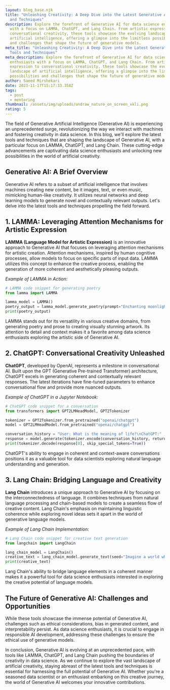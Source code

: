 ```yaml
---
layout: blog_base.njk
title: "Unleashing Creativity: A Deep Dive into the Latest Generative AI Tools
  and Techniques"
description: Explore the forefront of Generative AI for data science enthusiasts
  with a focus on LAMMA, ChatGPT, and Lang Chain. From artistic expression to
  conversational creativity, these tools showcase the evolving landscape of
  artificial intelligence, offering a glimpse into the limitless possibilities
  and challenges that shape the future of generative models.
meta_title: "Unleashing Creativity: A Deep Dive into the Latest Generative AI
  Tools and Techniques"
meta_description: Explore the forefront of Generative AI for data science
  enthusiasts with a focus on LAMMA, ChatGPT, and Lang Chain. From artistic
  expression to conversational creativity, these tools showcase the evolving
  landscape of artificial intelligence, offering a glimpse into the limitless
  possibilities and challenges that shape the future of generative models.
author: Saeed Mirshekari
date: 2023-11-17T15:17:33.358Z
tags:
  - post
  - mentoring
thumbnail: /assets/img/uploads/undraw_nature_on_screen_xkli.png
rating: 5
---
```



The field of Generative Artificial Intelligence (Generative AI) is experiencing an unprecedented surge, revolutionizing the way we interact with machines and fostering creativity in data science. In this blog, we'll explore the latest tools and techniques that are shaping the landscape of Generative AI, with a particular focus on LAMMA, ChatGPT, and Lang Chain. These cutting-edge advancements are captivating data science enthusiasts and unlocking new possibilities in the world of artificial creativity.

## **Generative AI: A Brief Overview**

Generative AI refers to a subset of artificial intelligence that involves machines creating new content, be it images, text, or even music, mimicking human-like creativity. It utilizes neural networks and deep learning models to generate novel and contextually relevant outputs. Let's delve into the latest tools and techniques propelling the field forward.

## **1. LAMMA: Leveraging Attention Mechanisms for Artistic Expression**

**LAMMA (Language Model for Artistic Expression)** is an innovative approach to Generative AI that focuses on leveraging attention mechanisms for artistic creation. Attention mechanisms, inspired by human cognitive processes, allow models to focus on specific parts of input data. LAMMA utilizes this concept to enhance the creative process, enabling the generation of more coherent and aesthetically pleasing outputs.

*Example of LAMMA in Action:*

```python
# LAMMA code snippet for generating poetry
from lamma import LAMMA

lamma_model = LAMMA()
poetry_output = lamma_model.generate_poetry(prompt="Enchanting moonlight")
print(poetry_output)
```

LAMMA stands out for its versatility in various creative domains, from generating poetry and prose to creating visually stunning artwork. Its attention to detail and context makes it a favorite among data science enthusiasts exploring the artistic side of Generative AI.

## **2. ChatGPT: Conversational Creativity Unleashed**

**ChatGPT**, developed by OpenAI, represents a milestone in conversational AI. Built upon the GPT (Generative Pre-trained Transformer) architecture, ChatGPT excels in generating coherent and contextually relevant responses. The latest iterations have fine-tuned parameters to enhance conversational flow and provide more nuanced outputs.

*Example of ChatGPT in a Jupyter Notebook:*

```python
# ChatGPT code snippet for a conversation
from transformers import GPT2LMHeadModel, GPT2Tokenizer

tokenizer = GPT2Tokenizer.from_pretrained("openai/chatgpt")
model = GPT2LMHeadModel.from_pretrained("openai/chatgpt")

conversation_history = "User: What is the meaning of life?\nChatGPT:"
response = model.generate(tokenizer.encode(conversation_history, return_tensors="pt", max_length=150))
print(tokenizer.decode(response[0], skip_special_tokens=True))
```

ChatGPT's ability to engage in coherent and context-aware conversations positions it as a valuable tool for data scientists exploring natural language understanding and generation.

## **3. Lang Chain: Bridging Language and Creativity**

**Lang Chain** introduces a unique approach to Generative AI by focusing on the interconnectedness of language. It combines techniques from natural language processing and chain-based models to create a seamless flow of creative content. Lang Chain's emphasis on maintaining linguistic coherence while exploring novel ideas sets it apart in the world of generative language models.

*Example of Lang Chain Implementation:*

```python
# Lang Chain code snippet for creative text generation
from langchain import LangChain

lang_chain_model = LangChain()
creative_text = lang_chain_model.generate_text(seed="Imagine a world where", length=100)
print(creative_text)
```

Lang Chain's ability to bridge language elements in a coherent manner makes it a powerful tool for data science enthusiasts interested in exploring the creative potential of language models.

## **The Future of Generative AI: Challenges and Opportunities**

While these tools showcase the immense potential of Generative AI, challenges such as ethical considerations, bias in generated content, and interpretability persist. As data science enthusiasts, it is crucial to engage in responsible AI development, addressing these challenges to ensure the ethical use of generative models.

In conclusion, Generative AI is evolving at an unprecedented pace, with tools like LAMMA, ChatGPT, and Lang Chain pushing the boundaries of creativity in data science. As we continue to explore the vast landscape of artificial creativity, staying abreast of the latest tools and techniques is essential for harnessing the full potential of Generative AI. Whether you're a seasoned data scientist or an enthusiast embarking on this creative journey, the world of Generative AI welcomes your innovative contributions.